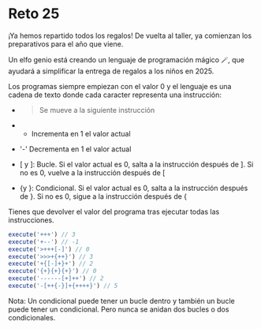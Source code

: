 # Reto 25

¡Ya hemos repartido todos los regalos! De vuelta al taller, ya comienzan los preparativos para el año que viene.

Un elfo genio está creando un lenguaje de programación mágico 🪄, que ayudará a simplificar la entrega de regalos a los niños en 2025.

Los programas siempre empiezan con el valor 0 y el lenguaje es una cadena de texto donde cada caracter representa una instrucción:

- > Se mueve a la siguiente instrucción

- + Incrementa en 1 el valor actual
- '-' Decrementa en 1 el valor actual

- [ y ]: Bucle. Si el valor actual es 0, salta a la instrucción después de ]. Si no es 0, vuelve a la instrucción después de [

- {y }: Condicional. Si el valor actual es 0, salta a la instrucción después de }. Si no es 0, sigue a la instrucción después de {

Tienes que devolver el valor del programa tras ejecutar todas las instrucciones.

```ts
execute('+++') // 3
execute('+--') // -1
execute('>+++[-]') // 0
execute('>>>+{++}') // 3
execute('+{[-]+}+') // 2
execute('{+}{+}{+}') // 0
execute('------[+]++') // 2
execute('-[++{-}]+{++++}') // 5
```

Nota: Un condicional puede tener un bucle dentro y también un bucle puede tener un condicional. Pero nunca se anidan dos bucles o dos condicionales.